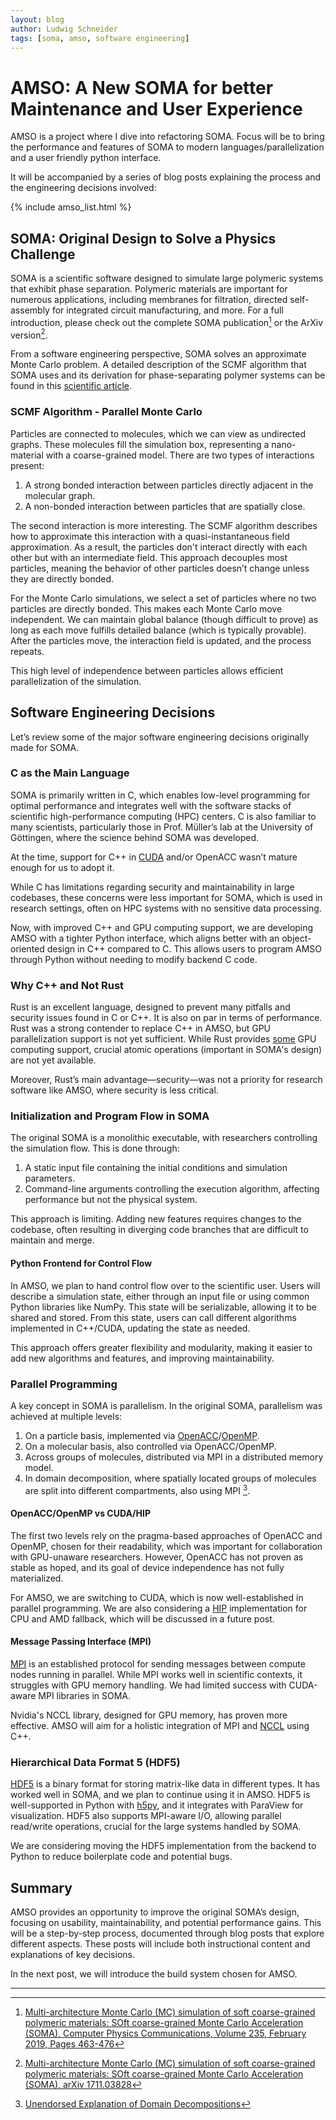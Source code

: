 ```yaml
---
layout: blog
author: Ludwig Schneider
tags: [soma, amso, software engineering]
---
```


# AMSO: A New SOMA for better Maintenance and User Experience

AMSO is a project where I dive into refactoring SOMA.
Focus will be to bring the performance and features of SOMA to modern languages/parallelization and a user friendly python interface.

It will be accompanied by a series of blog posts explaining the process and the engineering decisions involved:

{% include amso_list.html %}

## SOMA: Original Design to Solve a Physics Challenge

SOMA is a scientific software designed to simulate large polymeric systems that exhibit phase separation. Polymeric materials are important for numerous applications, including membranes for filtration, directed self-assembly for integrated circuit manufacturing, and more. For a full introduction, please check out the complete SOMA publication[^1] or the ArXiv version[^2].

From a software engineering perspective, SOMA solves an approximate Monte Carlo problem. A detailed description of the SCMF algorithm that SOMA uses and its derivation for phase-separating polymer systems can be found in this [scientific article](https://doi.org/10.1063/1.2364506).

### SCMF Algorithm - Parallel Monte Carlo

Particles are connected to molecules, which we can view as undirected graphs. These molecules fill the simulation box, representing a nano-material with a coarse-grained model. There are two types of interactions present:

1. A strong bonded interaction between particles directly adjacent in the molecular graph.
2. A non-bonded interaction between particles that are spatially close.

The second interaction is more interesting. The SCMF algorithm describes how to approximate this interaction with a quasi-instantaneous field approximation. As a result, the particles don't interact directly with each other but with an intermediate field. This approach decouples most particles, meaning the behavior of other particles doesn’t change unless they are directly bonded.

For the Monte Carlo simulations, we select a set of particles where no two particles are directly bonded. This makes each Monte Carlo move independent. We can maintain global balance (though difficult to prove) as long as each move fulfills detailed balance (which is typically provable). After the particles move, the interaction field is updated, and the process repeats.

This high level of independence between particles allows efficient parallelization of the simulation.

## Software Engineering Decisions

Let’s review some of the major software engineering decisions originally made for SOMA.

### C as the Main Language

SOMA is primarily written in C, which enables low-level programming for optimal performance and integrates well with the software stacks of scientific high-performance computing (HPC) centers. C is also familiar to many scientists, particularly those in Prof. Müller’s lab at the University of Göttingen, where the science behind SOMA was developed.

At the time, support for C++ in [CUDA](https://en.wikipedia.org/wiki/CUDA) and/or OpenACC wasn’t mature enough for us to adopt it.

While C has limitations regarding security and maintainability in large codebases, these concerns were less important for SOMA, which is used in research settings, often on HPC systems with no sensitive data processing.

Now, with improved C++ and GPU computing support, we are developing AMSO with a tighter Python interface, which aligns better with an object-oriented design in C++ compared to C. This allows users to program AMSO through Python without needing to modify backend C code.

### Why C++ and Not Rust

Rust is an excellent language, designed to prevent many pitfalls and security issues found in C or C++. It is also on par in terms of performance. Rust was a strong contender to replace C++ in AMSO, but GPU parallelization support is not yet sufficient. While Rust provides [some](https://rust-gpu.github.io/Rust-CUDA/features.html) GPU computing support, crucial atomic operations (important in SOMA's design) are not yet available.

Moreover, Rust’s main advantage—security—was not a priority for research software like AMSO, where security is less critical.

### Initialization and Program Flow in SOMA

The original SOMA is a monolithic executable, with researchers controlling the simulation flow. This is done through:

1. A static input file containing the initial conditions and simulation parameters.
2. Command-line arguments controlling the execution algorithm, affecting performance but not the physical system.

This approach is limiting. Adding new features requires changes to the codebase, often resulting in diverging code branches that are difficult to maintain and merge.

#### Python Frontend for Control Flow

In AMSO, we plan to hand control flow over to the scientific user. Users will describe a simulation state, either through an input file or using common Python libraries like NumPy. This state will be serializable, allowing it to be shared and stored. From this state, users can call different algorithms implemented in C++/CUDA, updating the state as needed.

This approach offers greater flexibility and modularity, making it easier to add new algorithms and features, and improving maintainability.

### Parallel Programming

A key concept in SOMA is parallelism. In the original SOMA, parallelism was achieved at multiple levels:

1. On a particle basis, implemented via [OpenACC](https://www.openacc.org/)/[OpenMP](https://www.openmp.org/).
2. On a molecular basis, also controlled via OpenACC/OpenMP.
3. Across groups of molecules, distributed via MPI in a distributed memory model.
4. In domain decomposition, where spatially located groups of molecules are split into different compartments, also using MPI [^3].

#### OpenACC/OpenMP vs CUDA/HIP

The first two levels rely on the pragma-based approaches of OpenACC and OpenMP, chosen for their readability, which was important for collaboration with GPU-unaware researchers. However, OpenACC has not proven as stable as hoped, and its goal of device independence has not fully materialized.

For AMSO, we are switching to CUDA, which is now well-established in parallel programming. We are also considering a [HIP](https://github.com/ROCm/HIP) implementation for CPU and AMD fallback, which will be discussed in a future post.

#### Message Passing Interface (MPI)

[MPI](https://en.wikipedia.org/wiki/Message_Passing_Interface) is an established protocol for sending messages between compute nodes running in parallel. While MPI works well in scientific contexts, it struggles with GPU memory handling. We had limited success with CUDA-aware MPI libraries in SOMA.

Nvidia's NCCL library, designed for GPU memory, has proven more effective. AMSO will aim for a holistic integration of MPI and [NCCL](https://developer.nvidia.com/nccl) using C++.

### Hierarchical Data Format 5 (HDF5)

[HDF5](https://www.hdfgroup.org/) is a binary format for storing matrix-like data in different types. It has worked well in SOMA, and we plan to continue using it in AMSO. HDF5 is well-supported in Python with [h5py](https://docs.h5py.org/en/stable/quick.html), and it integrates with ParaView for visualization. HDF5 also supports MPI-aware I/O, allowing parallel read/write operations, crucial for the large systems handled by SOMA.

We are considering moving the HDF5 implementation from the backend to Python to reduce boilerplate code and potential bugs.

## Summary

AMSO provides an opportunity to improve the original SOMA’s design, focusing on usability, maintainability, and potential performance gains. This will be a step-by-step process, documented through blog posts that explore different aspects. These posts will include both instructional content and explanations of key decisions.

In the next post, we will introduce the build system chosen for AMSO.

---

[^1]: [Multi-architecture Monte Carlo (MC) simulation of soft coarse-grained polymeric materials: SOft coarse-grained Monte Carlo Acceleration (SOMA), Computer Physics Communications, Volume 235, February 2019, Pages 463-476](https://doi.org/10.1016/j.cpc.2018.08.011)

[^2]: [Multi-architecture Monte Carlo (MC) simulation of soft coarse-grained polymeric materials: SOft coarse-grained Monte Carlo Acceleration (SOMA), arXiv 1711.03828](https://arxiv.org/abs/1711.03828)

[^3]: [Unendorsed Explanation of Domain Decompositions](https://bbanerjee.github.io/ParSim/mpi/c++/parallel-domain-decomposition-part-1/)
